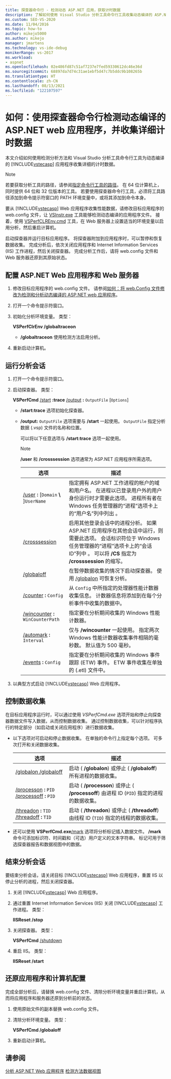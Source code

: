 ```yaml
---
title: 探查器命令行 - 检测动态 ASP.NET 应用，获取计时数据
description: 了解如何使用 Visual Studio 分析工具命令行工具收集动态编译的 ASP.NET 应用程序的详细计时数据。
ms.custom: SEO-VS-2020
ms.date: 11/04/2016
ms.topic: how-to
author: mikejo5000
ms.author: mikejo
manager: jmartens
ms.technology: vs-ide-debug
monikerRange: vs-2017
ms.workload:
- aspnet
ms.openlocfilehash: 02e486fd87c51af7237e7fed59330612dc46e36d
ms.sourcegitcommit: 68897da7d74c31ae1ebf5d47c7b5ddc9b108265b
ms.translationtype: HT
ms.contentlocale: zh-CN
ms.lasthandoff: 08/13/2021
ms.locfileid: "122107597"
---
```

# <a name="how-to-instrument-a-dynamically-compiled-aspnet-web-application-and-collect-detailed-timing-data-with-the-profiler-by-using-the-command-line"></a>如何：使用探查器命令行检测动态编译的 ASP.NET web 应用程序，并收集详细计时数据

本文介绍如何使用检测分析方法和 Visual Studio 分析工具命令行工具为动态编译的 [!INCLUDE[vstecasp](../code-quality/includes/vstecasp_md.md)] 应用程序收集详细的计时数据。

> [!NOTE]
> 若要获取分析工具的路径，请参阅[指定命令行工具的路径](../profiling/specifying-the-path-to-profiling-tools-command-line-tools.md)。 在 64 位计算机上，同时提供 64 位和 32 位版本的工具。 若要使用探查器命令行工具，必须将工具路径添加到命令提示符窗口的 PATH 环境变量中，或将其添加到命令本身。

要从 [!INCLUDE[vstecasp](../code-quality/includes/vstecasp_md.md)] Web 应用程序收集性能数据，请修改目标应用程序的 web.config 文件，让 [VSInstr.exe](../profiling/vsinstr.md) 工具能够检测动态编译的应用程序文件。 接着，使用 [VSPerfCLREnv.cmd](../profiling/vsperfclrenv.md) 工具，在 Web 服务器上设置适当的环境变量以启用分析，然后重启计算机。

启动探查器并运行目标应用程序。 将探查器附加到应用程序时，可以暂停和恢复数据收集。 完成分析后，依次关闭应用程序和 Internet Information Services (IIS) 工作进程，然后关闭探查器。 完成分析工作后，请将 web.config 文件和 Web 服务器还原到其原始状态。

## <a name="configure-the-aspnet-web-application-and-the-web-server"></a>配置 ASP.NET Web 应用程序和 Web 服务器

1. 修改目标应用程序的 web.config 文件。 请参阅[如何：将 web.Config 文件修改为检测和分析动态编译的 ASP.NET web 应用程序](../profiling/how-to-modify-web-config-files-to-instrument-dynamically-compiled-aspnet-apps.md)。

2. 打开一个命令提示符窗口。

3. 初始化分析环境变量。 类型：

     **VSPerfClrEnv /globaltraceon**

    - **/globaltraceon** 使用检测方法启用分析。

4. 重新启动计算机。

## <a name="run-the-profiling-session"></a>运行分析会话

1. 打开一个命令提示符窗口。

2. 启动探查器。 类型：

     **VSPerfCmd**  [/start](../profiling/start.md) **:trace**  [/output](../profiling/output.md) **:** `OutputFile` [`Options`]

   - **/start:trace** 选项初始化探查器。

   - **/output:** `OutputFile` 选项需要与 **/start** 一起使用。 `OutputFile` 指定分析数据 (.vsp) 文件的名称和位置。

     可以将以下任意选项与 **/start:trace** 选项一起使用。

     > [!NOTE]
     > **/user** 和 **/crosssession** 选项通常为 ASP.NET 应用程序所需选项。

     | 选项 | 描述 |
     | - | - |
     | [/user](../profiling/user-vsperfcmd.md) **:** [`Domain` **\\** ]`UserName` | 指定拥有 ASP.NET 工作进程的帐户的域和用户名。 在进程以已登录用户外的用户身份运行时才需要此选项。 进程所有者在 Windows 任务管理器的“进程”选项卡上的“用户名”列中列出   。 |
     | [/crosssession](../profiling/crosssession.md) | 启用其他登录会话中的进程分析。 如果 ASP.NET 应用程序在其他会话中运行，则需要此选项。 会话标识符位于 Windows 任务管理器的“进程”选项卡上的“会话 ID”列中 。 可以将 **/CS** 指定为 **/crosssession** 的缩写。 |
     | [/globaloff](../profiling/globalon-and-globaloff.md) | 在暂停数据收集的情况下启动探查器。 使用 [/globalon](../profiling/globalon-and-globaloff.md) 可恢复分析。 |
     | [/counter](../profiling/counter.md) **:** `Config` | 从 `Config` 中所指定的处理器性能计数器收集信息。 计数器信息将添加到在每个分析事件中收集的数据中。 |
     | [/wincounter](../profiling/wincounter.md) **:** `WinCounterPath` | 指定要在分析期间收集的 Windows 性能计数器。 |
     | [/automark](../profiling/automark.md) **:** `Interval` | 仅与 **/wincounter** 一起使用。 指定两次 Windows 性能计数器收集事件相隔的毫秒数。 默认值为 500 毫秒。 |
     | [/events](../profiling/events-vsperfcmd.md) **:** `Config` | 指定要在分析期间收集的 Windows 事件跟踪 (ETW) 事件。 ETW 事件收集在单独的 (.etl) 文件中。 |

3. 以典型方式启动 [!INCLUDE[vstecasp](../code-quality/includes/vstecasp_md.md)] Web 应用程序。

## <a name="control-data-collection"></a>控制数据收集

在目标应用程序运行时，可以通过使用 *VSPerfCmd.exe* 选项开始和停止向探查器数据文件写入数据，从而控制数据收集。 通过控制数据收集，可以针对程序执行的特定部分（如启动或关闭应用程序）进行数据收集。

- 以下选项对可启动和停止数据收集。 在单独的命令行上指定每个选项。 可多次打开和关闭数据收集。

    |选项|描述|
    |------------|-----------------|
    |[/globalon /globaloff](../profiling/globalon-and-globaloff.md)|启动 ( **/globalon**) 或停止 ( **/globaloff**) 所有进程的数据收集。|
    |[/processon](../profiling/processon-and-processoff.md) **:** `PID` [/processoff](../profiling/processon-and-processoff.md) **:** `PID`|启动 ( **/processon**) 或停止 ( **/processoff**) 由进程 ID (`PID`) 指定的进程的数据收集。|
    |[/threadon](../profiling/threadon-and-threadoff.md) **:** `TID` [/threadoff](../profiling/threadon-and-threadoff.md) **:** `TID`|启动 ( **/threadon**) 或停止 ( **/threadoff**) 由线程 ID (`TID`) 指定的线程的数据收集。|

- 还可以使用 **VSPerfCmd.exe**[/mark](../profiling/mark.md) 选项将分析标记插入数据文件。 **/mark** 命令可添加标识符、时间戳和（可选）用户定义的文本字符串。 标记可用于筛选探查器报告和数据视图中的数据。

## <a name="end-the-profiling-session"></a>结束分析会话

要结束分析会话，请关闭目标 [!INCLUDE[vstecasp](../code-quality/includes/vstecasp_md.md)] Web 应用程序，重置 IIS 以停止分析的进程，然后关闭探查器。

1. 关闭 [!INCLUDE[vstecasp](../code-quality/includes/vstecasp_md.md)] Web 应用程序。

2. 通过重置 Internet Information Services (IIS) 关闭 [!INCLUDE[vstecasp](../code-quality/includes/vstecasp_md.md)] 工作进程。 类型：

     **IISReset /stop**

3. 关闭探查器。 类型：

     **VSPerfCmd**  [/shutdown](../profiling/shutdown.md)

4. 重启 IIS。 类型：

     **IISReset /start**

## <a name="restore-the-application-and-computer-configuration"></a>还原应用程序和计算机配置

完成全部分析后，请替换 web.config 文件、清除分析环境变量并重启计算机，从而将应用程序和服务器还原到分析前的状态。

1. 使用原始文件的副本替换 web.config 文件。

2. 清除分析环境变量。 类型：

     **VSPerfCmd /globaloff**

3. 重新启动计算机。

## <a name="see-also"></a>请参阅

[分析 ASP.NET Web 应用程序](../profiling/command-line-profiling-of-aspnet-web-applications.md)
[检测方法数据视图](../profiling/instrumentation-method-data-views.md)
